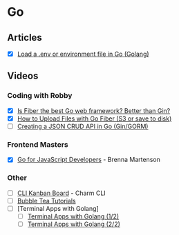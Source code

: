 # Go

## Articles

- [x] [Load a .env or environment file in Go (Golang)](https://golangbyexample.com/load-env-fiie-golang/)

## Videos

### Coding with Robby

- [x] [Is Fiber the best Go web framework? Better than Gin?](https://www.youtube.com/watch?v=10miByMOGfY)
- [x] [How to Upload Files with Go Fiber (S3 or save to disk)](https://www.youtube.com/watch?v=l2v_yIfGmho)
- [ ] [Creating a JSON CRUD API in Go (Gin/GORM)](https://www.youtube.com/watch?v=lf_kiH_NPvM)

### Frontend Masters

- [x] [Go for JavaScript Developers](https://frontendmasters.com/courses/go-for-js-devs/) - Brenna Martenson

### Other

- [ ] [CLI Kanban Board](https://www.youtube.com/playlist?list=PLLLtqOZfy0pcFoSIeGXO-SOaP9qLqd_H6) - Charm CLI
- [ ] [Bubble Tea Tutorials](https://www.youtube.com/playlist?list=PLLLtqOZfy0pd1wu0E1kCMPqU7d6o3NAgD)
- [ ] [Terminal Apps with Golang]
    - [ ] [Terminal Apps with Golang (1/2)](https://www.youtube.com/watch?v=j5p5SpqWS8E)
    - [ ] [Terminal Apps with Golang (2/2)](https://www.youtube.com/watch?v=YalT4KKnLao)
